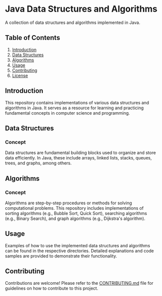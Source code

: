 # Java Data Structures and Algorithms 

A collection of data structures and algorithms implemented in Java.

## Table of Contents

1. [Introduction](#introduction)
2. [Data Structures](#data-structures)
3. [Algorithms](#algorithms)
4. [Usage](#usage)
5. [Contributing](#contributing)
6. [License](#license)

## Introduction

This repository contains implementations of various data structures and algorithms in Java. It serves as a resource for learning and practicing fundamental concepts in computer science and programming.

## Data Structures

### Concept

Data structures are fundamental building blocks used to organize and store data efficiently. In Java, these include arrays, linked lists, stacks, queues, trees, and graphs, among others.

## Algorithms

### Concept

Algorithms are step-by-step procedures or methods for solving computational problems. This repository includes implementations of sorting algorithms (e.g., Bubble Sort, Quick Sort), searching algorithms (e.g., Binary Search), and graph algorithms (e.g., Dijkstra's algorithm).

## Usage

Examples of how to use the implemented data structures and algorithms can be found in the respective directories. Detailed explanations and code samples are provided to demonstrate their functionality.

## Contributing

Contributions are welcome! Please refer to the [CONTRIBUTING.md](CONTRIBUTING.md) file for guidelines on how to contribute to this project.


